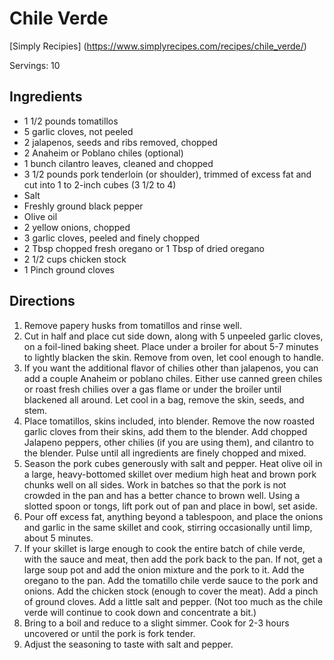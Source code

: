 # Chile Verde
[Simply Recipies] (https://www.simplyrecipes.com/recipes/chile_verde/)

Servings: 10

## Ingredients
* 1 1/2 pounds tomatillos
* 5 garlic cloves, not peeled
* 2 jalapenos, seeds and ribs removed, chopped
* 2 Anaheim or Poblano chiles (optional)
* 1 bunch cilantro leaves, cleaned and chopped
* 3 1/2 pounds pork tenderloin (or shoulder), trimmed of excess fat and cut into 1 to 2-inch cubes (3 1/2 to 4)
* Salt
* Freshly ground black pepper
* Olive oil
* 2 yellow onions, chopped
* 3 garlic cloves, peeled and finely chopped
* 2 Tbsp chopped fresh oregano or 1 Tbsp of dried oregano
* 2 1/2 cups chicken stock
* 1 Pinch ground cloves
## Directions
1. Remove papery husks from tomatillos and rinse well.
2. Cut in half and place cut side down, along with 5 unpeeled garlic cloves, on a foil-lined baking sheet. Place under a broiler for about 5-7 minutes to lightly blacken the skin. Remove from oven, let cool enough to handle.
3. If you want the additional flavor of chilies other than jalapenos, you can add a couple Anaheim or poblano chiles. Either use canned green chiles or roast fresh chilies over a gas flame or under the broiler until blackened all around. Let cool in a bag, remove the skin, seeds, and stem.
4. Place tomatillos, skins included, into blender. Remove the now roasted garlic cloves from their skins, add them to the blender. Add chopped Jalapeno peppers, other chilies (if you are using them), and cilantro to the blender. Pulse until all ingredients are finely chopped and mixed.
5. Season the pork cubes generously with salt and pepper. Heat olive oil in a large, heavy-bottomed skillet over medium high heat and brown pork chunks well on all sides. Work in batches so that the pork is not crowded in the pan and has a better chance to brown well. Using a slotted spoon or tongs, lift pork out of pan and place in bowl, set aside.
6. Pour off excess fat, anything beyond a tablespoon, and place the onions and garlic in the same skillet and cook, stirring occasionally until limp, about 5 minutes.
7. If your skillet is large enough to cook the entire batch of chile verde, with the sauce and meat, then add the pork back to the pan. If not, get a large soup pot and add the onion mixture and the pork to it. Add the oregano to the pan. Add the tomatillo chile verde sauce to the pork and onions. Add the chicken stock (enough to cover the meat). Add a pinch of ground cloves. Add a little salt and pepper. (Not too much as the chile verde will continue to cook down and concentrate a bit.)
8. Bring to a boil and reduce to a slight simmer. Cook for 2-3 hours uncovered or until the pork is fork tender.
9. Adjust the seasoning to taste with salt and pepper.